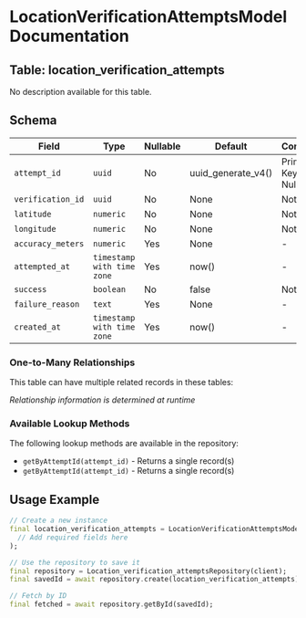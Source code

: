 # LocationVerificationAttemptsModel Documentation

## Table: location_verification_attempts

No description available for this table.

## Schema

| Field | Type | Nullable | Default | Constraints |
|-------|------|----------|---------|-------------|
| `attempt_id` | `uuid` | No | uuid_generate_v4() | Primary Key, Not Null |
| `verification_id` | `uuid` | No | None | Not Null |
| `latitude` | `numeric` | No | None | Not Null |
| `longitude` | `numeric` | No | None | Not Null |
| `accuracy_meters` | `numeric` | Yes | None | - |
| `attempted_at` | `timestamp with time zone` | Yes | now() | - |
| `success` | `boolean` | No | false | Not Null |
| `failure_reason` | `text` | Yes | None | - |
| `created_at` | `timestamp with time zone` | Yes | now() | - |

### One-to-Many Relationships

This table can have multiple related records in these tables:

*Relationship information is determined at runtime*


### Available Lookup Methods

The following lookup methods are available in the repository:

- `getByAttemptId(attempt_id)` - Returns a single record(s)
- `getByAttemptId(attempt_id)` - Returns a single record(s)


## Usage Example

```dart
// Create a new instance
final location_verification_attempts = LocationVerificationAttemptsModel(
  // Add required fields here
);

// Use the repository to save it
final repository = Location_verification_attemptsRepository(client);
final savedId = await repository.create(location_verification_attempts);

// Fetch by ID
final fetched = await repository.getById(savedId);
```
